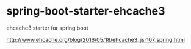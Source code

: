 # spring-boot-starter-ehcache3
ehcache3 starter for spring boot


http://www.ehcache.org/blog/2016/05/18/ehcache3_jsr107_spring.html